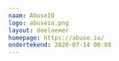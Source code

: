 ```yaml
---
naam: AbuseIO
logo: abuseio.png
layout: deelnemer
homepage: https://abuse.io/
ondertekend: 2020-07-14 00:00
---
```

